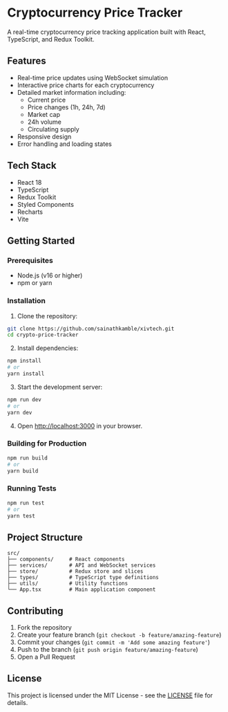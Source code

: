 # Cryptocurrency Price Tracker

A real-time cryptocurrency price tracking application built with React, TypeScript, and Redux Toolkit.

## Features

- Real-time price updates using WebSocket simulation
- Interactive price charts for each cryptocurrency
- Detailed market information including:
  - Current price
  - Price changes (1h, 24h, 7d)
  - Market cap
  - 24h volume
  - Circulating supply
- Responsive design
- Error handling and loading states

## Tech Stack

- React 18
- TypeScript
- Redux Toolkit
- Styled Components
- Recharts
- Vite

## Getting Started

### Prerequisites

- Node.js (v16 or higher)
- npm or yarn

### Installation

1. Clone the repository:
```bash
git clone https://github.com/sainathkamble/xivtech.git
cd crypto-price-tracker
```

2. Install dependencies:
```bash
npm install
# or
yarn install
```

3. Start the development server:
```bash
npm run dev
# or
yarn dev
```

4. Open [http://localhost:3000](http://localhost:3000) in your browser.

### Building for Production

```bash
npm run build
# or
yarn build
```

### Running Tests

```bash
npm run test
# or
yarn test
```

## Project Structure

```
src/
├── components/     # React components
├── services/       # API and WebSocket services
├── store/          # Redux store and slices
├── types/          # TypeScript type definitions
├── utils/          # Utility functions
└── App.tsx         # Main application component
```

## Contributing

1. Fork the repository
2. Create your feature branch (`git checkout -b feature/amazing-feature`)
3. Commit your changes (`git commit -m 'Add some amazing feature'`)
4. Push to the branch (`git push origin feature/amazing-feature`)
5. Open a Pull Request

## License

This project is licensed under the MIT License - see the [LICENSE](LICENSE) file for details. 